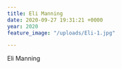 ```yaml
---
title: Eli Manning
date: 2020-09-27 19:31:21 +0000
year: 2020
feature_image: "/uploads/Eli-1.jpg"

---
```

Eli Manning
